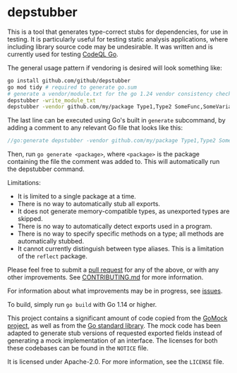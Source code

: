 # depstubber

This is a tool that generates type-correct stubs for dependencies, for use in
testing. It is particularly useful for testing static analysis applications,
where including library source code may be undesirable. It was written and is currently
used for testing [CodeQL Go](https://github.com/github/codeql-go).

The general usage pattern if vendoring is desired will look something like:

```sh
go install github.com/github/depstubber
go mod tidy # required to generate go.sum
# generate a vendor/module.txt for the go 1.24 vendor consistency check
depstubber -write_module_txt
depstubber -vendor github.com/my/package Type1,Type2 SomeFunc,SomeVariable
```

The last line can be executed using Go's built in `generate` subcommand, by
adding a comment to any relevant Go file that looks like this:

```go
//go:generate depstubber -vendor github.com/my/package Type1,Type2 SomeFunc,SomeVariable
```

Then, run `go generate <package>`, where `<package>` is the package containing
the file the comment was added to. This will automatically run the depstubber
command.

Limitations:

 - It is limited to a single package at a time.
 - There is no way to automatically stub all exports.
 - It does not generate memory-compatible types, as unexported types are
   skipped.
 - There is no way to automatically detect exports used in a program.
 - There is no way to specify specific methods on a type; all methods are
   automatically stubbed.
 - It cannot currently distinguish between type aliases. This is a
   limitation of the `reflect` package.

Please feel free to submit a [pull
request](https://github.com/github/depstubber/pulls) for any of the above, or
with any other improvements. See [CONTRIBUTING.md](CONTRIBUTING.md) for more
information.

For information about what improvements may be in progress, see
[issues](https://github.com/github/depstubber/issues).

To build, simply run `go build` with Go 1.14 or higher.

This project contains a significant amount of code copied from the [GoMock
project](https://github.com/golang/mock), as well as from the [Go standard
library](https://github.com/golang/go). The mock code has been adapted to
generate stub versions of requested exported fields instead of generating a mock
implementation of an interface. The licenses for both these codebases can be
found in the `NOTICE` file.

It is licensed under Apache-2.0. For more information, see the `LICENSE` file.
